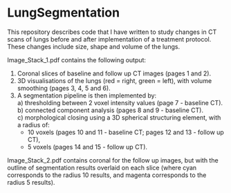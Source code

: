 # LungSegmentation

This repository describes code that I have written to study changes in CT scans
of lungs before and after implementation of a treatment protocol. These changes
include size, shape and volume of the lungs.

Image_Stack_1.pdf contains the following output:  
1) Coronal slices of baseline and follow up CT images (pages 1 and 2).
2) 3D visualisations of the lungs (red = right, green = left), with volume
   smoothing (pages 3, 4, 5 and 6).
3) A segmentation pipeline is then implemented by:  
  a) thresholding between 2 voxel intensity values (page 7 - baseline CT).  
  b) connected component analysis (pages 8 and 9 - baseline CT).   
  c) morphological closing using a 3D spherical structuring element, with a
   radius of:  
    * 10 voxels (pages 10 and 11 - baseline CT; pages 12 and 13 - follow up CT),  
    * 5 voxels (pages 14 and 15 - follow up CT).

Image_Stack_2.pdf contains coronal for the follow up images, but with the
outline of segmentation results overlaid on each slice (where cyan corresponds
to the radius 10 results, and magenta corresponds to the radius 5 results).
